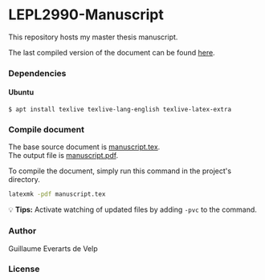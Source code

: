 # LEPL2990-Manuscript
This repository hosts my master thesis manuscript.

The last compiled version of the document can be found [here](https://github.com/geverartsdev/LEPL2990-Manuscript/blob/master/manuscript.pdf).

### Dependencies
#### Ubuntu
```console
$ apt install texlive texlive-lang-english texlive-latex-extra
```

### Compile document
The base source document is [manuscript.tex](https://github.com/geverartsdev/LEPL2990-Manuscript/blob/master/manuscript.tex).  
The output file is [manuscript.pdf](https://github.com/geverartsdev/LEPL2990-Manuscript/blob/master/manuscript.pdf).


To compile the document, simply run this command in the project's directory.
```bash
latexmk -pdf manuscript.tex
```

:bulb: **Tips:** Activate watching of updated files by adding `-pvc` to the command.

### Author
Guillaume Everarts de Velp

### License
